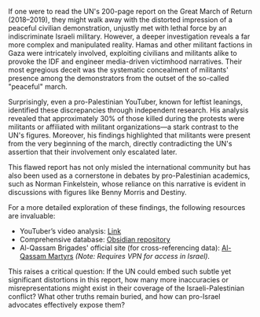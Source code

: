 If one were to read the UN's 200-page report on the Great March of Return (2018–2019), they might walk away with the distorted impression of a peaceful civilian demonstration, unjustly met with lethal force by an indiscriminate Israeli military. However, a deeper investigation reveals a far more complex and manipulated reality. Hamas and other militant factions in Gaza were intricately involved, exploiting civilians and militants alike to provoke the IDF and engineer media-driven victimhood narratives. Their most egregious deceit was the systematic concealment of militants' presence among the demonstrators from the outset of the so-called "peaceful" march.

Surprisingly, even a pro-Palestinian YouTuber, known for leftist leanings, identified these discrepancies through independent research. His analysis revealed that approximately 30% of those killed during the protests were militants or affiliated with militant organizations—a stark contrast to the UN's figures. Moreover, his findings highlighted that militants were present from the very beginning of the march, directly contradicting the UN's assertion that their involvement only escalated later.

This flawed report has not only misled the international community but has also been used as a cornerstone in debates by pro-Palestinian academics, such as Norman Finkelstein, whose reliance on this narrative is evident in discussions with figures like Benny Morris and Destiny.

For a more detailed exploration of these findings, the following resources are invaluable:

- YouTuber’s video analysis: [Link](https://youtu.be/WutCQj6-NrQ?si=Lsd9NqMNB6cB4D7X)  
- Comprehensive database: [Obsidian repository](https://publish.obsidian.md/lonerbox/Great+March+of+Return)  
- Al-Qassam Brigades' official site (for cross-referencing data): [Al-Qassam Martyrs](https://alqassam.ps/arabic/martyrs) *(Note: Requires VPN for access in Israel).*

This raises a critical question: If the UN could embed such subtle yet significant distortions in this report, how many more inaccuracies or misrepresentations might exist in their coverage of the Israeli-Palestinian conflict? What other truths remain buried, and how can pro-Israel advocates effectively expose them?